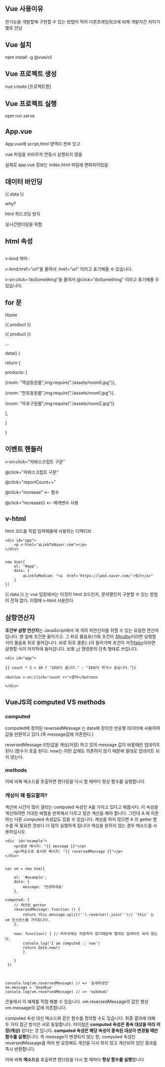 ## Vue 사용이유

한기능을 개발할때 구현할 수 있는 방법이 적어 다른프레임워크에 비해 개발자간 차이가 별로 안남

## Vue 설치

npm install -g @vue/cli

## Vue 프로젝트 생성

vue create [프로젝트명]

## Vue 프로젝트 실행

npm run serve

## App.vue

App.vue에 script,html 영역이 전부 있고

vue 파일을 브라우저 연동시 실행되지 않음

실제로 app.vue 정보는 index.html 파일에 변화되어있음

## 데이터 바인딩

{{ data }}

why?

html 하드코딩 방지

실시간렌더링을 위함

## html 속성

<p :style="my_style">

<img :src="imgPath">

v-bind 약어 :

v-bind:href=“url”을 줄여서 :href=”url” 이라고 표기해줄 수 있습니다.

v-on:click=“doSomething”을 줄여서 @click=”doSomething” 이라고 표기해줄 수 있습니다.

## for 문

<a v-for="작명 in 3" :key="작명">Home</a>

<a v-for="product in products" :key="product">{{ product }}</a>

<a v-for="(product, i) in products" :key="product">{{ product }}</a>

...

data() {

return {

products: [

{room: "역삼동원룸",img:require("./assets/room0.jpg")},

{room: "천호동원룸",img:require("./assets/room1.jpg")},

{room: "마포구원룸",img:require("./assets/room2.jpg")}

],

}

}

## 이벤트 핸들러

v-on:click="자바스크립트 구문"

@click="자바스크립트 구문"

@click="reportCount++"

@click="increase" <-- 함수

@click="increase(i) <-- 매개변수 사용

## v-html

html 코드를 직접 입력해줄때 사용하는 디렉티브

    <div id="app">
        <p v-html="aLinkToNaver.com"></p>
    </div>


    new Vue({
        el: "#app",
        data: {
    	    aLinkToMedium: "<a  href='https://land.naver.com/'>링크</a>"
        }
    })

{{ data }} 는 vue 입장에서는 이것이 html 코드인지, 문자열인지 구분할 수 있는 방법이 전혀 없다.
이럴때 v-html 사용한다.

## 삼항연산자
**조건부 삼항 연산자**는 JavaScript에서 세 개의 피연산자를 취할 수 있는 유일한 연산자입니다. 맨 앞에 조건문 들어가고. 그 뒤로 물음표(`?`)와 조건이 참[truthy](https://developer.mozilla.org/ko/docs/Glossary/Truthy)이라면 실행할 식이 물음표 뒤로 들어갑니다. 바로 뒤로 콜론(`:`)이 들어가며 조건이 거짓[falsy](https://developer.mozilla.org/ko/docs/Glossary/Falsy)이라면 실행할 식이 마지막에 들어갑니다. 보통 [`if`](https://developer.mozilla.org/ko/docs/Web/JavaScript/Reference/Statements/if...else) 명령문의 단축 형태로 쓰입니다.
    <script src="https://cdn.jsdelivr.net/npm/vue"></script>
    
    <div id="app">
    
    {{ count * 3 > 10 ? "10보다 큽니다." : "10보다 작거나 같습니다."}}
    
    <button v-on:click="count ++">클릭</button>
    
    </div>
    
    
   
## VueJS의 computed VS methods

### computed
computed에 정의된 reversedMessage 는 data에 정의한 반응형 데이터에 사용하여 값을 반환하고 있다.(즉 message값에 의존한다.)

reversedMessage 리턴값을 캐싱(저장) 하고 있어 message 값이 바뀔때만 업데이트 된다 (함수가 호출 된다). now는 어떤 값에도 의존하지 않기 때문에 절대로 업데이트 되지 않는다.
### methods
이에 비해 메소드를 호출하면 렌더링을 다시 할 때마다 항상 함수를 실행합니다.

  

### 캐싱이 왜 필요할까?

계산에 시간이 많이 걸리는 computed 속성인 A를 가지고 있다고 해봅시다. 이 속성을 계산하려면 거대한 배열을 반복해서 다루고 많은 계산을 해야 합니다. 그런데 A 에 의존하는 다른 computed 속성값도 있을 수 있습니다. 캐싱을 하지 않으면 A 의 getter 함수를 꼭 필요한 것보다 더 많이 실행하게 됩니다! 캐싱을 원하지 않는 경우 메소드를 사용하십시오.

  

    <div  id="example">    
	    <p>원본 메시지: "{{ message }}"</p>    
	    <p>역순으로 표시한 메시지: "{{ reversedMessage }}"</p>    
    </div>
 

    var vm = new Vue({
    
	    el: '#example',    
	    data: {    
		    message: '안녕하세요'    
	    },
    
    computed: {  
	    // 계산된 getter    
	    reversedMessage: function () {	    
	        return this.message.split('').reverse().join('')// `this` 는 vm 인스턴스를 가리킵니다.
        },
    
	    now: function() { // 아무곳에도 의존하지 않기때문에 절대로 업데이트 되지 않는다.    
		    console.log('I am computed :: now')    
		    return Date.now()   
		    }
	    
	    }   
	 })

  

    console.log(vm.reversedMessage) // => '요세하녕안'    
    vm.message = 'Goodbye'    
    console.log(vm.reversedMessage) // => 'eybdooG'

콘솔에서 이 예제를 직접 해볼 수 있습니다. vm.reversedMessage의 값은 항상 vm.message의 값에 의존합니다.
 

computed 속성 대신 메소드와 같은 함수를 정의할 수도 있습니다. 최종 결과에 대해 두 가지 접근 방식은 서로 동일합니다. 차이점은 **computed 속성은 종속 대상을 따라 저장(캐싱)** 된다는 것 입니다.
 **computed 속성은 해당 속성이 종속된 대상이 변경될 때만 함수를 실행**합니다. 즉 message가 변경되지 않는 한, computed 속성인 reversedMessage를 여러 번 요청해도 계산을 다시 하지 않고 계산되어 있던 결과를 즉시 반환합니다.
  
이에 비해 **메소드**를 호출하면 렌더링을 다시 할 때마다 **항상 함수를 실행**합니다 
